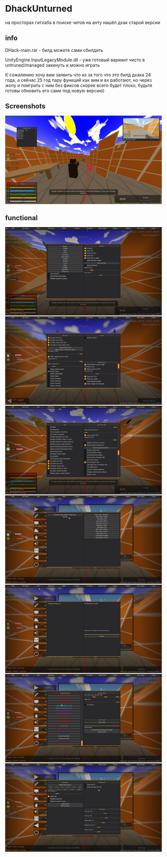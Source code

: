 # DhackUnturned

на просторах гитхаба в поиске читов на анту нашёл дхак старой версии 

## info
DHack-main.rar - билд можете сами сбилдить

UnityEngine.InputLegacyModule.dll - уже готовый вариант чисто в untruned/managed закинуть и можно играть

К сожалению хочу вам заявить что из за того что это билд дхака 24 года, а сейчас 25 год пару функций как аим и вх работают, но через жопу и поиграть с ним без фиксов скорее всего будет плохо, будьте готовы обновить его сами под новую версию)

## Screenshots
![image](https://github.com/Starmls/DhackUnturned/blob/main/Screenshot_122.png)

## functional
![image](https://github.com/Starmls/DhackUnturned/blob/main/Screenshot_123.png)
![image](https://github.com/Starmls/DhackUnturned/blob/main/Screenshot_124.png)
![image](https://github.com/Starmls/DhackUnturned/blob/main/Screenshot_125.png)
![image](https://github.com/Starmls/DhackUnturned/blob/main/Screenshot_126.png)
![image](https://github.com/Starmls/DhackUnturned/blob/main/Screenshot_127.png)
![image](https://github.com/Starmls/DhackUnturned/blob/main/Screenshot_128.png)
![image](https://github.com/Starmls/DhackUnturned/blob/main/Screenshot_129.png)

